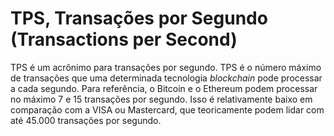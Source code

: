 # TPS, Transações por Segundo (Transactions per Second)

TPS é um acrônimo para transações por segundo. TPS é o número máximo de transações que uma determinada tecnologia _blockchain_ pode processar a cada segundo. Para referência, o Bitcoin e o Ethereum podem processar no máximo 7 e 15 transações por segundo. Isso é relativamente baixo em comparação com a VISA ou Mastercard, que teoricamente podem lidar com até 45.000 transações por segundo.
